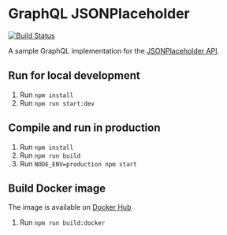 # GraphQL JSONPlaceholder

[![Build Status](https://img.shields.io/travis/mastertinner/graphql-jsonplaceholder.svg?style=flat-square)](https://travis-ci.org/mastertinner/graphql-jsonplaceholder)

A sample GraphQL implementation for the [JSONPlaceholder API](https://jsonplaceholder.typicode.com/).

## Run for local development

1. Run `npm install`
1. Run `npm run start:dev`

## Compile and run in production

1. Run `npm install`
1. Run `npm run build`
1. Run `NODE_ENV=production npm start`

## Build Docker image

The image is available on [Docker Hub](https://hub.docker.com/r/mastertinner/graphql-jsonplaceholder/)

1. Run `npm run build:docker`
